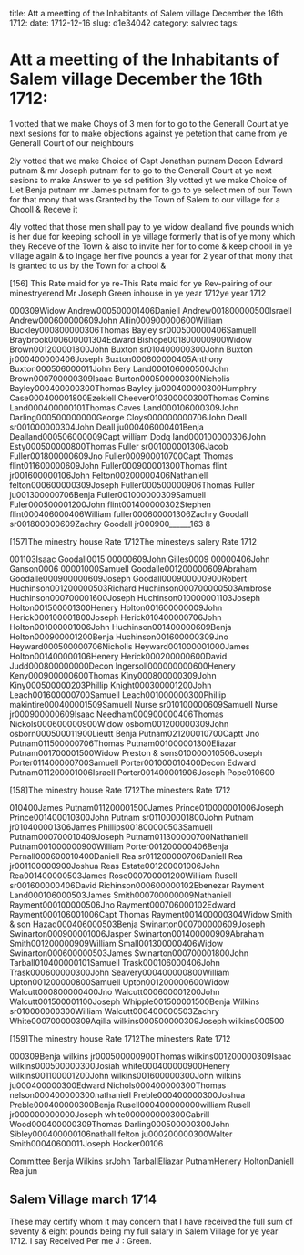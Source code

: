 title: Att a meetting of the Inhabitants of Salem village December the 16th 1712:
date: 1712-12-16
slug: d1e34042
category: salvrec
tags: 


<div markdown class="doc" id="d1e34042">


# Att a meetting of the Inhabitants of Salem village December the 16th 1712: 

1 votted that we make Choys of 3 men for to go to the Generall Court at ye next sesions for to make objections against ye petetion that came from ye Generall Court of our neighbours

2ly votted that we make Choice of Capt Jonathan putnam Decon Edward putnam & mr Joseph putnam for to go to the Generall Court at ye next sesions to make Answer to ye sd petition 3ly votted yt we make Choice of Liet Benja putnam mr James putnam for to go to ye select men of our Town for that mony that was Granted by the Town of Salem to our village for a Chooll & Receve it

4ly votted that those men shall pay to ye widow dealland five pounds which is her due for keeping schooll in ye village formerly that is of ye mony which they Receve of the Town & also to invite her for to come & keep chooll in ye village again & to Ingage her five pounds a year for 2 year of that mony that is granted to us by the Town for a chool & 

[156] This Rate maid for ye re-This Rate maid for ye Rev-pairing of our minestryerend Mr Joseph Green inhouse in ye year 1712ye year 1712

000309Widow Andrew000500001406Daniell Andrew001800000500Israell Andrew000600000609John Allin000900000600William Buckley000800000306Thomas Bayley sr000500000406Samuell Braybrook000600001304Edward Bishope001800000900Widow Brown001200001800John Buxton sr010400000300John Buxton jr000400000406Joseph Buxton000600000405Anthony Buxton000506000011John Bery Land000106000500John Brown000700000309Isaac Burton000500000300Nicholis Bayley000400000300Thomas Bayley ju000400000300Humphry Case000400001800Ezekiell Cheever010300000300Thomas Comins Land000400000101Thomas Caves Land000106000309John Darling000500000000George Cloys000000000706John Deall sr001000000304John Deall ju000406000401Benja Dealland000506000009Capt william Dodg land000100000306John Esty000500000800Thomas Fuller sr001000001306Jacob Fuller001800000609Jno Fuller000900010700Capt Thomas flint011600000609John Fuller000900001300Thomas flint jr001600000106John Felton00200000406Nathaniell felton000600000309Joseph Fuller000500000906Thomas Fuller ju001300000706Benja Fuller001000000309Samuell Fuler000500001200John flint001400000302Stephen flint000406000406William fuller000600001306Zachry Goodall sr001800000609Zachry Goodall jr000900______163 8

[157]The minestry house Rate 1712The minesteys salery Rate 1712

001103Isaac Goodall0015 00000609John Gilles0009 00000406John Ganson0006 00001000Samuell Goodalle001200000609Abraham Goodalle000900000609Joseph Goodall000900000900Robert Huchinson001200000503Richard Huchinson000700000503Ambrose Huchinson000700001600Joseph Huchinson010000001103Joseph Holton001500001300Henery Holton001600000009John Herick000100001800Joseph Herick010400000706John Holton001000001006John Huchinson001400000609Benja Holton000900001200Benja Huchinson001600000309Jno Heyward000500000706Nicholis Heyward001000001000James Holton001400000106Henery Herick000200000600David Judd000800000000Decon Ingersoll000000000600Henery Keny000900000600Thomas Kiny000800000309John Kiny000500000203Phillip Knight000300001200John Leach001600000700Samuell Leach001000000300Phillip makintire000400001509Samuell Nurse sr010100000609Samuell Nurse jr000900000609Isaac Needham000900000406Thomas Nickols000600000900Widow osborn001200000309John osborn000500011900Lieutt Benja Putnam021200010700Captt Jno Putnam011500000706Thomas Putnam001000001300Eliazar Putnam001700001500Widow Preston & sons010000010506Joseph Porter011400000700Samuell Porter001000010400Decon Edward Putnam011200001006Israell Porter001400001906Joseph Pope010600

[158]The minestry house Rate 1712The minesters Rate 1712

010400James Putnam011200001500James Prince010000001006Joseph Prince001400010300John Putnam sr011000001800John Putnam jr010400001306James Phillips001800000503Samuell Putnam000700010409Joseph Putnam011300000700Nathaniell Putnam001000000900William Porter001200000406Benja Pernall000600010400Daniell Rea sr011200000706Daniell Rea jr001100000900Joshua Reas Estate001200001006John Rea001400000503James Rose000700001200William Rusell sr001600000406David Richinson000600000102Ebenezar Rayment Land000106000503James Smith000700000009Nathaniell Rayment000100000506Jno Rayment000706000102Edward Rayment000106001006Capt Thomas Rayment001400000304Widow Smith & son Hazad000406000503Benja Swinarton000700000609Joseph Swinarton000900001006Jasper Swinarton001400000909Abraham Smith001200000909William Small001300000406Widow Swinarton000600000503James Swinarton000700001800John Tarball010400000101Samuell Trask000106000406John Trask000600000300John Seavery000400000800William Upton001200000800Samuell Upton001200000600Widow Walcutt000800000400Jno Walcutt000600001200John Walcutt001500001100Joseph Whipple001500001500Benja Wilkins sr010000000300William Walcutt000400000503Zachry White000700000309Aqilla wilkins000500000309Joseph wilkins000500

[159]The minestry house Rate 1712The minesters Rate 1712

000309Benja wilkins jr000500000900Thomas wilkins001200000309Isaac wilkins000500000300Josiah white000400000900Henery wilkins001100001200John wilkins001600000300John wilkins ju000400000300Edward Nichols000400000300Thomas nelson000400000300nathaniell Preble000400000300Joshua Preble000400000300Benja Rusell000400000000william Rusell jr000000000000Joseph white000000000300Gabrill Wood000400000309Thomas Darling000500000300John Sibley000400000106nathall felton ju000200000300Walter Smith00040600011Joseph Hooker00106

Committee Benja Wilkins srJohn TarballEliazar PutnamHenery HoltonDaniell Rea jun

## Salem Village march 1714 

These may certify whom it may concern that I have received the full sum of seventy & eight pounds being my full salary in Salem Village for ye year 1712. I say Received Per me J : Green.
</div>
